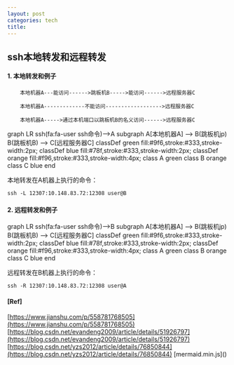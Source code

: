 ```yaml
---
layout: post
categories: tech
title: 
---
```

## ssh本地转发和远程转发


#### 1. 本地转发和例子

```shell
    本地机器A---能访问------>跳板机B----->能访问------>远程服务器C

    本地机器A-------------不能访问------------------>远程服务器C

    本地机器A----->通过本机端口以跳板机B的名义访问------>远程服务器C

```

<link rel="stylesheet" href="https://use.fontawesome.com/releases/v5.4.1/css/all.css" integrity="sha384-5sAR7xN1Nv6T6+dT2mhtzEpVJvfS3NScPQTrOxhwjIuvcA67KV2R5Jz6kr4abQsz" crossorigin="anonymous">

<script src="/js/mermaid.min.js"></script>
<div class="mermaid">
graph LR
ssh(fa:fa-user ssh命令)-->A
subgraph 
    A[本地机器A] --> B(跳板机jp)
    B(跳板机B) --> C[远程服务器C]
    classDef green fill:#9f6,stroke:#333,stroke-width:2px;
    classDef blue fill:#78f,stroke:#333,stroke-width:2px;
    classDef orange fill:#f96,stroke:#333,stroke-width:4px;
    class A green
    class B orange
    class C blue
end
</div>

本地转发在A机器上执行的命令：
```shell
ssh -L 12307:10.148.83.72:12308 user@B
```

#### 2. 远程转发和例子

<script src="/js/mermaid.min.js"></script>
<div class="mermaid">
graph LR
ssh(fa:fa-user ssh命令)-->B
subgraph 
    A[本地机器A] --> B(跳板机jp)
    B(跳板机B) --> C[远程服务器C]
    classDef green fill:#9f6,stroke:#333,stroke-width:2px;
    classDef blue fill:#78f,stroke:#333,stroke-width:2px;
    classDef orange fill:#f96,stroke:#333,stroke-width:4px;
    class A green
    class B orange
    class C blue
end
</div>

远程转发在B机器上执行的命令：
```shell
ssh -R 12307:10.148.83.72:12308 user@A
```


#### [Ref]

[https://www.jianshu.com/p/558781768505](https://www.jianshu.com/p/558781768505)
[https://blog.csdn.net/evandeng2009/article/details/51926797](https://blog.csdn.net/evandeng2009/article/details/51926797)
[https://blog.csdn.net/yzs2012/article/details/76850844](https://blog.csdn.net/yzs2012/article/details/76850844)
[mermaid.min.js](<script src="https://unpkg.com/mermaid@7.1.0/dist/mermaid.min.js" charset="utf-8"></script>)
